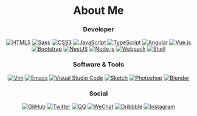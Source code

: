 <!--
**RenChunhui/RenChunhui** is a ✨ _special_ ✨ repository because its `README.md` (this file) appears on your GitHub profile.

Here are some ideas to get you started:

- 🔭 I’m currently working on ...
- 🌱 I’m currently learning ...
- 👯 I’m looking to collaborate on ...
- 🤔 I’m looking for help with ...
- 💬 Ask me about ...
- 📫 How to reach me: ...
- 😄 Pronouns: ...
- ⚡ Fun fact: ...
-->


<div align="center">
    <h1>About Me</h1>
    <h3>Developer</h3>
    <p>
        <a href=""><img src="https://img.shields.io/badge/-HTML5-E34F26?style=flat-square&logo=HTML5&logoColor=white" alt="HTML5"></a>
        <a href=""><img src="https://img.shields.io/badge/-Sass-CC6699?style=flat-square&logo=Sass&logoColor=white" alt="Sass"></a>
        <a href=""><img src="https://img.shields.io/badge/-CSS3-1572B6?style=flat-square&logo=css3&logoColor=white" alt="CSS3"></a>
        <a href=""><img src="https://img.shields.io/badge/-JavaScript-F7DF1E?style=flat-square&logo=JavaScript&logoColor=white" alt="JavaScript"></a>
        <a href=""><img src="https://img.shields.io/badge/-TypeScript-007ACC?style=flat-square&logo=TypeScript&logoColor=white" alt="TypeScript"></a>
        <a href=""><img src="https://img.shields.io/badge/-Angular-DD0031?style=flat-square&logo=angular&logoColor=white" alt="Angular"></a>
        <a href=""><img src="https://img.shields.io/badge/-Vue.js-4FC08D?style=flat-square&logo=Vue.js&logoColor=white" alt="Vue.js"></a>
        <a href=""><img src="https://img.shields.io/badge/-Bootstrap-563D7C?style=flat-square&logo=Bootstrap&logoColor=white" alt="Bootstrap"></a>
        <a href=""><img src="https://img.shields.io/badge/-NestJS-E0234E?style=flat-square&logo=NestJS&logoColor=white" alt="NestJS"></a>
        <a href=""><img src="https://img.shields.io/badge/-Node.js-339933?style=flat-square&logo=Node.js&logoColor=white" alt="Node.js"></a>
        <a href=""><img src="https://img.shields.io/badge/-Webpack-8DD6F9?style=flat-square&logo=webpack&logoColor=white" alt="Webpack"></a>
        <a href=""><img src="https://img.shields.io/badge/-Shell-FFD500?style=flat-square&logo=Shell&logoColor=white" alt="Shell"></a>
    </p>
</div>

<div align="center">
    <h3>Software & Tools</h3>
    <p>
        <a href=""><img src="https://img.shields.io/badge/-Vim-019733?style=flat-square&logo=Vim&logoColor=white" alt="Vim"></a>
        <a href=""><img src="https://img.shields.io/badge/-GNU_Emacs-7F5AB6?style=flat-square&logo=gnu-emacs&logoColor=white" alt="Emacs"></a>
        <a href=""><img src="https://img.shields.io/badge/-Visual_Studio_Code-007ACC?style=flat-square&logo=visual-studio-code&logoColor=white" alt="Visual Studio Code"></a>
        <a href=""><img src="https://img.shields.io/badge/-Sketch-F7B500?style=flat-square&logo=Sketch&logoColor=white" alt="Sketch"></a>
        <a href=""><img src="https://img.shields.io/badge/-Adobe_Photoshop-31A8FF?style=flat-square&logo=adobe-photoshop&logoColor=white" alt="Photoshop"></a>
        <a href=""><img src="https://img.shields.io/badge/-Blender-F5792A?style=flat-square&logo=blender&logoColor=white" alt="Blender"></a>
    </p>
</div>


<div align="center">
    <h3>Social</h3>
    <p>
        <a href="https://github.com/renchunhui"><img src="https://img.shields.io/badge/-GitHub-181717?style=flat-square&logo=github&logoColor=white" alt="GitHub"></a>
        <a href="https://twitter.com/renchunhui2008"><img src="https://img.shields.io/badge/-Twitter-1DA1F2?style=flat-square&logo=Twitter&logoColor=white" alt="Twitter"></a>
        <a href=""><img src="https://img.shields.io/badge/-QQ-EB1923?style=flat-square&logo=Tencent-QQ&logoColor=white" alt="QQ"></a>
        <a href=""><img src="https://img.shields.io/badge/-WeChat-7BB32E?style=flat-square&logo=WeChat&logoColor=white" alt="WeChat"></a>
        <a href="https://dribbble.com/renchunhui"><img src="https://img.shields.io/badge/-Dribbble-EA4C89?style=flat-square&logo=Dribbble&logoColor=white" alt="Dribbble"></a>
        <a href=""><img src="https://img.shields.io/badge/-Instagram-E4405F?style=flat-square&logo=Instagram&logoColor=white" alt="Instagram"></a>
    </p>
</div>